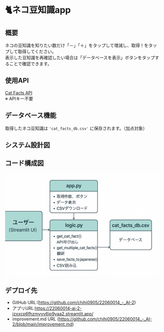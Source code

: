 # 🐈ネコ豆知識app

## 概要
ネコの豆知識を知りたい数だけ「－」「＋」をタップして増減し、取得！をタップして取得してください。  
表示した豆知識を再確認したい場合は「データベースを表示」ボタンをタップすることで確認できます。

## 使用API
[Cat Facts API](https://catfact.ninja/fact)  
※ APIキー不要

## データベース機能
取得したネコ豆知識は `'cat_facts_db.csv'` に保存されます。（加点対象）

## システム設計図

## コード構成図
![code](image.png)

## デプロイ先
- GitHub URL:(https://github.com/chihi0905/22060014_-_AI-2)
- アプリURL:https://22060014-ai-2-jzxxcp6fhzmvyv6ip9yaa2.streamlit.app/
- improvement.md URL (https://github.com/chihi0905/22060014_-_AI-2/blob/main/improvement.md)
